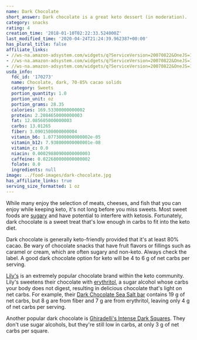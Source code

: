 ```yaml
---
name: Dark Chocolate
short_answer: Dark chocolate is a great keto dessert (in moderation).
category: snacks
rating: 4
creation_time: '2018-01-10T02:22:33.524000Z'
last_modified_time: '2020-04-24T21:24:39.962387+00:00'
has_plural_title: false
affiliate_links:
- //ws-na.amazon-adsystem.com/widgets/q?ServiceVersion=20070822&OneJS=1&Operation=GetAdHtml&MarketPlace=US&source=ss&ref=as_ss_li_til&ad_type=product_link&tracking_id=isitketo-20&language=en_US&marketplace=amazon&region=US&placement=B07FK3VNFM&asins=B07FK3VNFM&linkId=022654dcb65065abc555843ebd8ae547&show_border=true&link_opens_in_new_window=true
- //ws-na.amazon-adsystem.com/widgets/q?ServiceVersion=20070822&OneJS=1&Operation=GetAdHtml&MarketPlace=US&source=ss&ref=as_ss_li_til&ad_type=product_link&tracking_id=isitketo-20&language=en_US&marketplace=amazon&region=US&placement=B002OKY0BY&asins=B002OKY0BY&linkId=67bfd0920f101ef527d5c9f4494002e5&show_border=true&link_opens_in_new_window=true
- //ws-na.amazon-adsystem.com/widgets/q?ServiceVersion=20070822&OneJS=1&Operation=GetAdHtml&MarketPlace=US&source=ss&ref=as_ss_li_til&ad_type=product_link&tracking_id=isitketo-20&marketplace=amazon&region=US&placement=B00PHMC9L4&asins=B00PHMC9L4&linkId=c50114d2cb95dd95bb1b38bd97c5f00d&show_border=true&link_opens_in_new_window=true
usda_info:
  fdc_id: '170273'
  name: Chocolate, dark, 70-85% cacao solids
  category: Sweets
  portion_quantity: 1.0
  portion_unit: oz
  portion_grams: 28.35
  calories: 169.53300000000002
  protein: 2.2084650000000003
  fat: 12.085605000000003
  carbs: 13.01265
  fiber: 3.0901500000000004
  vitamin_b6: 1.0773000000000002e-05
  vitamin_b12: 7.938000000000001e-08
  vitamin_c: 0.0
  niacin: 0.00029880900000000003
  caffeine: 0.022680000000000002
  folate: 0.0
  ingredients: null
image: ../food-images/dark-chocolate.jpg
has_affiliate_links: true
serving_size_formatted: 1 oz
---
```

While many enjoy the selection of meats, cheeses, and fish that you can enjoy while keeping keto, it's not long before you miss sweets. Most sweet foods are [sugary](/sugar) and have potential to interfere with ketosis. Fortunately, dark chocolate is a sweet treat that's low enough in carbs to fit into the keto diet.

Dark chocolate is generally keto-friendly provided that it's at least 80% cacao. Be wary of chocolate snacks that have fruit flavors or fillings such as caramel or cream, which are often sugary and non-keto. Always check the label. A good dark chocolate option for keto will be 4 to 6 g of net carbs per serving.

[Lily's](/lilys-chocolate) is an extremely popular chocolate brand within the keto community. Lily's sweetens their chocolate with [erythritol](/erythritol), a sugar alcohol whose carbs your body does not digest, resulting in delicious chocolate that's light on net carbs. For example, their [Dark Chocolate Sea Salt bar](https://amzn.to/2S0xFNi) contains 19 g of net carbs, but 8 g are from fiber and 7 g are from erythritol, leaving only 4 g of net carbs per serving.

Another popular dark chocolate is [Ghiradelli's Intense Dark Squares](https://amzn.to/2W2O5DW). They don't use sugar alcohols, but they're still low in carbs, at only 3 g of net carbs per square.
